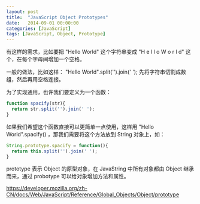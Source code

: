 ```yaml
---
layout: post
title:  "JavaScript Object Prototypes"
date:   2014-09-01 00:00:00
categories: [JavaScript]
tags: [JavaScript, Object, Prototype]
---
```


有这样的需求，比如要把 "Hello World" 这个字符串变成 "H e l l o  W o r l d" 这个，在每个字母间增加一个空格。

一般的做法，比如这样： "Hello World".split('').join(' '); 先将字符串切割成数组，然后再用空格连接。

为了实现通用，也许我们要定义为一个函数：


```js
function spacify(str){
  return str.split('').join(' ');
}
```


如果我们希望这个函数直接可以更简单一点使用，这样用 "Hello World".spacify() ，那我们需要将这个方法放到 String 对象上，如：


```js
String.prototype.spacify = function(){
  return this.split('').join(' ');
}
```


prototype 表示 Object 的原型对象，在 JavaString 中所有对象都由 Object 继承而来，通过 probotype 可以给对象增加方法和属性。

https://developer.mozilla.org/zh-CN/docs/Web/JavaScript/Reference/Global_Objects/Object/prototype

